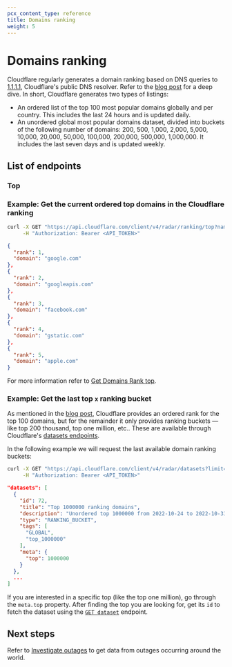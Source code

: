 ```yaml
---
pcx_content_type: reference
title: Domains ranking
weight: 5
---
```


# Domains ranking

Cloudflare regularly generates a domain ranking based on DNS queries to [1.1.1.1](/1.1.1.1/),  Cloudflare's public DNS resolver.  Refer to the [blog post](https://blog.cloudflare.com/radar-domain-rankings/) for a deep dive. In short, Cloudflare generates two types of listings:

- An ordered list of the top 100 most popular domains globally and per country. This includes the last 24 hours and is updated daily.
- An unordered global most popular domains dataset, divided into buckets of the following number of domains: 200, 500, 1,000, 2,000, 5,000, 10,000, 20,000, 50,000, 100,000, 200,000, 500,000, 1,000,000. It includes the last seven days and is updated weekly.

## List of endpoints

### Top

### Example: Get the current ordered top domains in the Cloudflare ranking

```bash
curl -X GET "https://api.cloudflare.com/client/v4/radar/ranking/top?name=top&format=json&limit=5" \
     -H "Authorization: Bearer <API_TOKEN>"
```

```json
{
  "rank": 1,
  "domain": "google.com"
},
{
  "rank": 2,
  "domain": "googleapis.com"
},
{
  "rank": 3,
  "domain": "facebook.com"
},
{
  "rank": 4,
  "domain": "gstatic.com"
},
{
  "rank": 5,
  "domain": "apple.com"
}
```

For more information refer to [Get Domains Rank top](https://developers.cloudflare.com/api/operations/radar-ranking-get-domains-rank-top).

### Example: Get the last top `x` ranking bucket

As mentioned in the [blog post](https://blog.cloudflare.com/radar-domain-rankings/), Cloudflare provides an ordered rank for the top 100 domains, but for the remainder it only provides ranking buckets — like top 200 thousand, top one million, etc.. These are available through Cloudflare's [datasets endpoints](https://developers.cloudflare.com/api/operations/radar-datasets-get-datasets).

In the following example we will request the last available domain ranking buckets:

```bash
curl -X GET "https://api.cloudflare.com/client/v4/radar/datasets?limit=5&offset=0&datasetType=RANKING_BUCKET&format=json" \
     -H "Authorization: Bearer <API_TOKEN>"
```

```json
"datasets": [
  {
    "id": 72,
    "title": "Top 1000000 ranking domains",
    "description": "Unordered top 1000000 from 2022-10-24 to 2022-10-31",
    "type": "RANKING_BUCKET",
    "tags": [
      "GLOBAL",
      "top_1000000"
    ],
    "meta": {
      "top": 1000000
    }
  },
  ...
]
```

If you are interested in a specific top (like the top one million), go through the `meta.top` property. After finding the top you are looking for, get its `id` to fetch the dataset using the [`GET dataset`](https://developers.cloudflare.com/api/operations/radar-datasets-get-dataset-download-url) endpoint.

## Next steps

Refer to [Investigate outages](/radar/investigate/outages/) to get data from outages occurring around the world.
